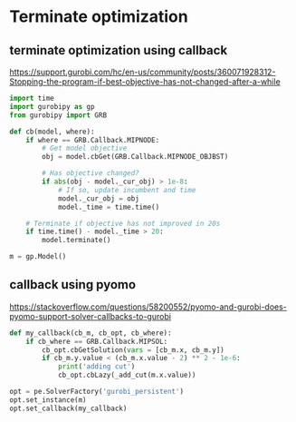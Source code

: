 # Terminate optimization

## terminate optimization using callback
https://support.gurobi.com/hc/en-us/community/posts/360071928312-Stopping-the-program-if-best-objective-has-not-changed-after-a-while
```py
import time
import gurobipy as gp
from gurobipy import GRB

def cb(model, where):
    if where == GRB.Callback.MIPNODE:
        # Get model objective
        obj = model.cbGet(GRB.Callback.MIPNODE_OBJBST)

        # Has objective changed?
        if abs(obj - model._cur_obj) > 1e-8:
            # If so, update incumbent and time
            model._cur_obj = obj
            model._time = time.time()

    # Terminate if objective has not improved in 20s
    if time.time() - model._time > 20:
        model.terminate()

m = gp.Model()
```

## callback using pyomo
https://stackoverflow.com/questions/58200552/pyomo-and-gurobi-does-pyomo-support-solver-callbacks-to-gurobi
```py
def my_callback(cb_m, cb_opt, cb_where):
    if cb_where == GRB.Callback.MIPSOL:
        cb_opt.cbGetSolution(vars = [cb_m.x, cb_m.y])
        if cb_m.y.value < (cb_m.x.value - 2) ** 2 - 1e-6:
            print('adding cut')
            cb_opt.cbLazy(_add_cut(m.x.value))

opt = pe.SolverFactory('gurobi_persistent')
opt.set_instance(m)
opt.set_callback(my_callback)
```
